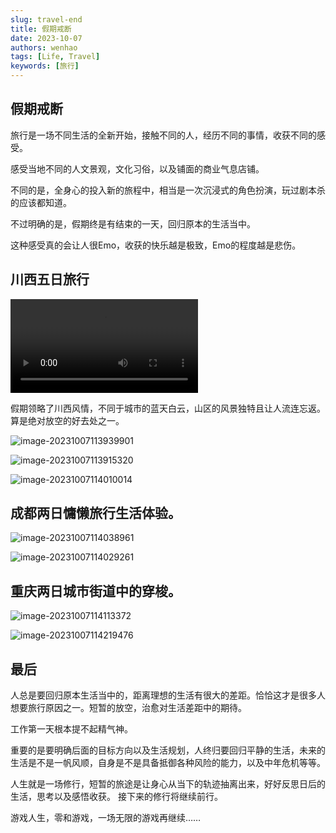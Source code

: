```yaml
---
slug: travel-end
title: 假期戒断
date: 2023-10-07
authors: wenhao
tags: [Life, Travel]
keywords: [旅行]
---
```


## 假期戒断



旅行是一场不同生活的全新开始，接触不同的人，经历不同的事情，收获不同的感受。



感受当地不同的人文景观，文化习俗，以及铺面的商业气息店铺。



不同的是，全身心的投入新的旅程中，相当是一次沉浸式的角色扮演，玩过剧本杀的应该都知道。



不过明确的是，假期终是有结束的一天，回归原本的生活当中。



这种感受真的会让人很Emo，收获的快乐越是极致，Emo的程度越是悲伤。

<!-- truncate -->

## 川西五日旅行

<video src="/Users/fwh/Library/Containers/com.tencent.xinWeChat/Data/Library/Application Support/com.tencent.xinWeChat/2.0b4.0.9/36c4fdbc546b9471861237354af98adb/Message/MessageTemp/9e20f478899dc29eb19741386f9343c8/Video/331_1696223011.mp4"></video>





假期领略了川西风情，不同于城市的蓝天白云，山区的风景独特且让人流连忘返。算是绝对放空的好去处之一。

![image-20231007113939901](https://img.wenhaofree.com/blog/image-20231007113939901.png)

![image-20231007113915320](https://img.wenhaofree.com/blog/image-20231007113915320.png)

![image-20231007114010014](https://img.wenhaofree.com/blog/image-20231007114010014.png)

## 成都两日慵懒旅行生活体验。



![image-20231007114038961](https://img.wenhaofree.com/blog/image-20231007114038961.png)

![image-20231007114029261](https://img.wenhaofree.com/blog/image-20231007114029261.png)

## 重庆两日城市街道中的穿梭。

![image-20231007114113372](https://img.wenhaofree.com/blog/image-20231007114113372.png)



![image-20231007114219476](https://img.wenhaofree.com/blog/image-20231007114219476.png)





## 最后

人总是要回归原本生活当中的，距离理想的生活有很大的差距。恰恰这才是很多人想要旅行原因之一。短暂的放空，治愈对生活差距中的期待。



工作第一天根本提不起精气神。



重要的是要明确后面的目标方向以及生活规划，人终归要回归平静的生活，未来的生活是不是一帆风顺，自身是不是具备抵御各种风险的能力，以及中年危机等等。



人生就是一场修行，短暂的旅途是让身心从当下的轨迹抽离出来，好好反思日后的生活，思考以及感悟收获。 接下来的修行将继续前行。



游戏人生，零和游戏，一场无限的游戏再继续……